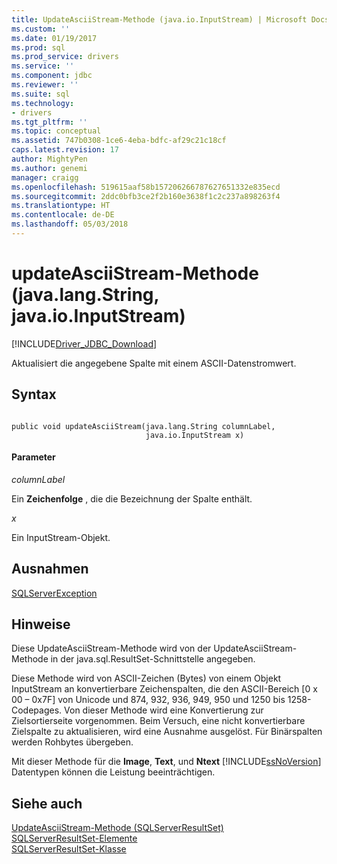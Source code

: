 ```yaml
---
title: UpdateAsciiStream-Methode (java.io.InputStream) | Microsoft Docs
ms.custom: ''
ms.date: 01/19/2017
ms.prod: sql
ms.prod_service: drivers
ms.service: ''
ms.component: jdbc
ms.reviewer: ''
ms.suite: sql
ms.technology:
- drivers
ms.tgt_pltfrm: ''
ms.topic: conceptual
ms.assetid: 747b0308-1ce6-4eba-bdfc-af29c21c18cf
caps.latest.revision: 17
author: MightyPen
ms.author: genemi
manager: craigg
ms.openlocfilehash: 519615aaf58b157206266787627651332e835ecd
ms.sourcegitcommit: 2ddc0bfb3ce2f2b160e3638f1c2c237a898263f4
ms.translationtype: HT
ms.contentlocale: de-DE
ms.lasthandoff: 05/03/2018
---
```

# <a name="updateasciistream-method-javalangstring-javaioinputstream"></a>updateAsciiStream-Methode (java.lang.String, java.io.InputStream)
[!INCLUDE[Driver_JDBC_Download](../../../includes/driver_jdbc_download.md)]

  Aktualisiert die angegebene Spalte mit einem ASCII-Datenstromwert.  
  
## <a name="syntax"></a>Syntax  
  
```  
  
public void updateAsciiStream(java.lang.String columnLabel,  
                              java.io.InputStream x)  
```  
  
#### <a name="parameters"></a>Parameter  
 *columnLabel*  
  
 Ein **Zeichenfolge** , die die Bezeichnung der Spalte enthält.  
  
 *x*  
  
 Ein InputStream-Objekt.  
  
## <a name="exceptions"></a>Ausnahmen  
 [SQLServerException](../../../connect/jdbc/reference/sqlserverexception-class.md)  
  
## <a name="remarks"></a>Hinweise  
 Diese UpdateAsciiStream-Methode wird von der UpdateAsciiStream-Methode in der java.sql.ResultSet-Schnittstelle angegeben.  
  
 Diese Methode wird von ASCII-Zeichen (Bytes) von einem Objekt InputStream an konvertierbare Zeichenspalten, die den ASCII-Bereich [0 x 00 – 0x7F] von Unicode und 874, 932, 936, 949, 950 und 1250 bis 1258-Codepages. Von dieser Methode wird eine Konvertierung zur Zielsortierseite vorgenommen. Beim Versuch, eine nicht konvertierbare Zielspalte zu aktualisieren, wird eine Ausnahme ausgelöst. Für Binärspalten werden Rohbytes übergeben.  
  
 Mit dieser Methode für die **Image**, **Text**, und **Ntext** [!INCLUDE[ssNoVersion](../../../includes/ssnoversion_md.md)] Datentypen können die Leistung beeinträchtigen.  
  
## <a name="see-also"></a>Siehe auch  
 [UpdateAsciiStream-Methode &#40;SQLServerResultSet&#41;](../../../connect/jdbc/reference/updateasciistream-method-sqlserverresultset.md)   
 [SQLServerResultSet-Elemente](../../../connect/jdbc/reference/sqlserverresultset-members.md)   
 [SQLServerResultSet-Klasse](../../../connect/jdbc/reference/sqlserverresultset-class.md)  
  
  

